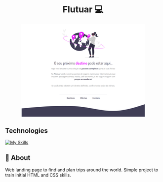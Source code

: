 
<h1 align="center" style="font-weight: bold;">Flutuar 💻</h1>

<p align="center">
    <img src="images/Layout - Projeto 02.png" alt="Image Example" width="400px">
</p>

<h2 id="started">Technologies</h2>

[![My Skills](https://skillicons.dev/icons?i=html,css)](https://skillicons.dev)

<h2 id="started">📌 About</h2>
Web landing page to find and plan trips around the world. Simple project to train initial HTML and CSS skills.

